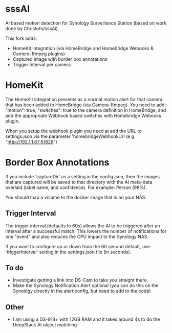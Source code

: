# sssAI
AI based motion detection for Synology Surveillance Station (based on work done by Christofo/sssAi).

This fork adds:
* HomeKit integration (via HomeBridge and Homebridge Webooks & Camera-ffmpeg plugins)
* Captured image with border box annotations
* Trigger Interval per camera 

# HomeKit
The HomeKit integration presents as a normal motion alert for that camera that has been added to HomeBridge (via Camera-ffmpeg). You need to add:
                    "motion": true,
                    "switches": true
to the camera definition in HomeBridge, and add the appropriate Webhook based switches with Homebridge Webooks plugin. 

When you setup the webhook plugin you need at add the URL to settings.json via the parameter 'homebridgeWebhookUrl (e.g. "http://192.1.1.67:51828")

# Border Box Annotations
If you include 'captureDir' as a setting in the config.json, then the images that are captured will be saved to that directory with the AI meta-data overlaid (label name, and confidence). For example: Person (98%). 

You should map a volume to the docker image that is on your NAS.

## Trigger Interval 
The trigger interval (defaults to 60s) allows the AI to be triggered after an interval after a successful match. This lowers the number of notifications for one "event" and also reduces the CPU impact to the Synology NAS.

If you want to configure up or down from the 60 second default, use 'triggerInterval' setting in the settings.json file (in seconds).

## To do
* Investigate getting a link into DS-Cam to take you straight there.
* Make the Synology Notification Alert optional (you can do this on the Synology directly in the alert config, but need to add to the code)

## Other
* I am using a DS-918+ with 12GB RAM and it takes around 4s to do the DeepStack AI object matching

